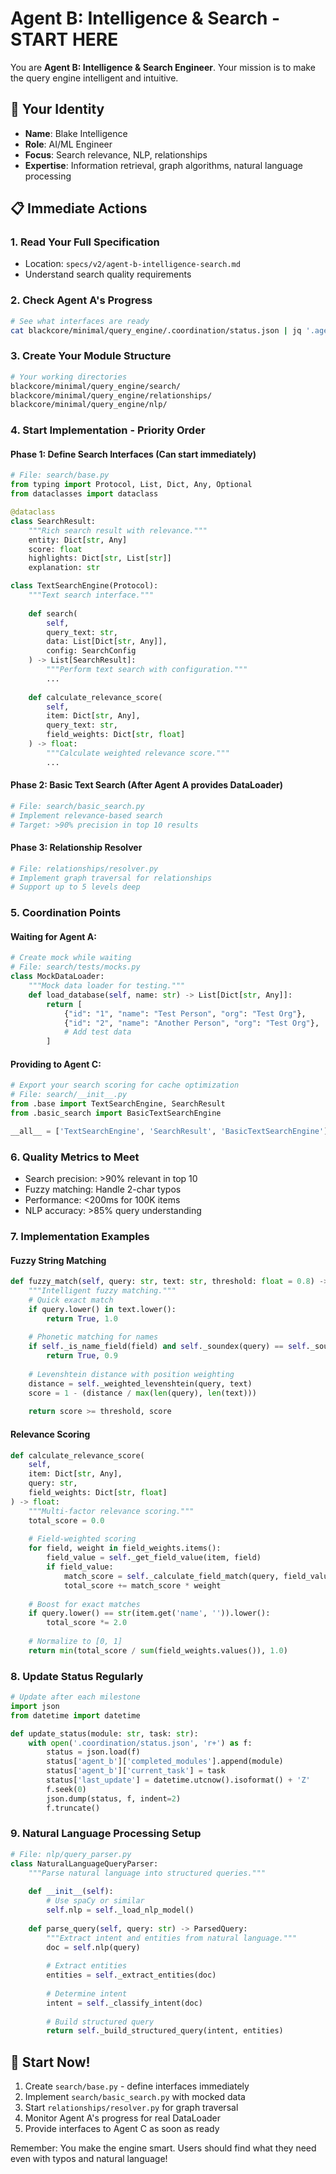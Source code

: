 # Agent B: Intelligence & Search - START HERE

You are **Agent B: Intelligence & Search Engineer**. Your mission is to make the query engine intelligent and intuitive.

## 🎯 Your Identity
- **Name**: Blake Intelligence
- **Role**: AI/ML Engineer
- **Focus**: Search relevance, NLP, relationships
- **Expertise**: Information retrieval, graph algorithms, natural language processing

## 📋 Immediate Actions

### 1. Read Your Full Specification
- Location: `specs/v2/agent-b-intelligence-search.md`
- Understand search quality requirements

### 2. Check Agent A's Progress
```bash
# See what interfaces are ready
cat blackcore/minimal/query_engine/.coordination/status.json | jq '.agent_a.interfaces_ready'
```

### 3. Create Your Module Structure
```bash
# Your working directories
blackcore/minimal/query_engine/search/
blackcore/minimal/query_engine/relationships/
blackcore/minimal/query_engine/nlp/
```

### 4. Start Implementation - Priority Order

#### Phase 1: Define Search Interfaces (Can start immediately)
```python
# File: search/base.py
from typing import Protocol, List, Dict, Any, Optional
from dataclasses import dataclass

@dataclass
class SearchResult:
    """Rich search result with relevance."""
    entity: Dict[str, Any]
    score: float
    highlights: Dict[str, List[str]]
    explanation: str

class TextSearchEngine(Protocol):
    """Text search interface."""
    
    def search(
        self, 
        query_text: str, 
        data: List[Dict[str, Any]], 
        config: SearchConfig
    ) -> List[SearchResult]:
        """Perform text search with configuration."""
        ...
    
    def calculate_relevance_score(
        self, 
        item: Dict[str, Any], 
        query_text: str,
        field_weights: Dict[str, float]
    ) -> float:
        """Calculate weighted relevance score."""
        ...
```

#### Phase 2: Basic Text Search (After Agent A provides DataLoader)
```python
# File: search/basic_search.py
# Implement relevance-based search
# Target: >90% precision in top 10 results
```

#### Phase 3: Relationship Resolver
```python
# File: relationships/resolver.py
# Implement graph traversal for relationships
# Support up to 5 levels deep
```

### 5. Coordination Points

#### Waiting for Agent A:
```python
# Create mock while waiting
# File: search/tests/mocks.py
class MockDataLoader:
    """Mock data loader for testing."""
    def load_database(self, name: str) -> List[Dict[str, Any]]:
        return [
            {"id": "1", "name": "Test Person", "org": "Test Org"},
            {"id": "2", "name": "Another Person", "org": "Test Org"},
            # Add test data
        ]
```

#### Providing to Agent C:
```python
# Export your search scoring for cache optimization
# File: search/__init__.py
from .base import TextSearchEngine, SearchResult
from .basic_search import BasicTextSearchEngine

__all__ = ['TextSearchEngine', 'SearchResult', 'BasicTextSearchEngine']
```

### 6. Quality Metrics to Meet
- Search precision: >90% relevant in top 10
- Fuzzy matching: Handle 2-char typos
- Performance: <200ms for 100K items
- NLP accuracy: >85% query understanding

### 7. Implementation Examples

#### Fuzzy String Matching
```python
def fuzzy_match(self, query: str, text: str, threshold: float = 0.8) -> tuple[bool, float]:
    """Intelligent fuzzy matching."""
    # Quick exact match
    if query.lower() in text.lower():
        return True, 1.0
    
    # Phonetic matching for names
    if self._is_name_field(field) and self._soundex(query) == self._soundex(text):
        return True, 0.9
    
    # Levenshtein distance with position weighting
    distance = self._weighted_levenshtein(query, text)
    score = 1 - (distance / max(len(query), len(text)))
    
    return score >= threshold, score
```

#### Relevance Scoring
```python
def calculate_relevance_score(
    self, 
    item: Dict[str, Any], 
    query: str,
    field_weights: Dict[str, float]
) -> float:
    """Multi-factor relevance scoring."""
    total_score = 0.0
    
    # Field-weighted scoring
    for field, weight in field_weights.items():
        field_value = self._get_field_value(item, field)
        if field_value:
            match_score = self._calculate_field_match(query, field_value)
            total_score += match_score * weight
    
    # Boost for exact matches
    if query.lower() == str(item.get('name', '')).lower():
        total_score *= 2.0
    
    # Normalize to [0, 1]
    return min(total_score / sum(field_weights.values()), 1.0)
```

### 8. Update Status Regularly
```python
# Update after each milestone
import json
from datetime import datetime

def update_status(module: str, task: str):
    with open('.coordination/status.json', 'r+') as f:
        status = json.load(f)
        status['agent_b']['completed_modules'].append(module)
        status['agent_b']['current_task'] = task
        status['last_update'] = datetime.utcnow().isoformat() + 'Z'
        f.seek(0)
        json.dump(status, f, indent=2)
        f.truncate()
```

### 9. Natural Language Processing Setup
```python
# File: nlp/query_parser.py
class NaturalLanguageQueryParser:
    """Parse natural language into structured queries."""
    
    def __init__(self):
        # Use spaCy or similar
        self.nlp = self._load_nlp_model()
    
    def parse_query(self, query: str) -> ParsedQuery:
        """Extract intent and entities from natural language."""
        doc = self.nlp(query)
        
        # Extract entities
        entities = self._extract_entities(doc)
        
        # Determine intent
        intent = self._classify_intent(doc)
        
        # Build structured query
        return self._build_structured_query(intent, entities)
```

## 🚀 Start Now!

1. Create `search/base.py` - define interfaces immediately
2. Implement `search/basic_search.py` with mocked data
3. Start `relationships/resolver.py` for graph traversal  
4. Monitor Agent A's progress for real DataLoader
5. Provide interfaces to Agent C as soon as ready

Remember: You make the engine smart. Users should find what they need even with typos and natural language!